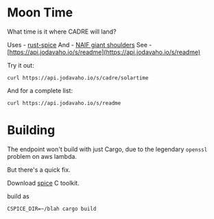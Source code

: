 # Moon Time

What time is it where CADRE will land?

Uses - [rust-spice](https://github.com/GregoireHENRY/rust-spice)
And - [NAIF giant shoulders](https://naif.jpl.nasa.gov/pub/naif/toolkit_docs/C/req/spk.html#If%20you're%20in%20a%20hurry)
See - [https://api.jodavaho.io/s/readme](https://api.jodavaho.io/s/readme)

Try it out: 

```
curl https://api.jodavaho.io/s/cadre/solartime
```

And for a complete list: 

```
curl https://api.jodavaho.io/s/readme
```

# Building

The endpoint won't build with just Cargo, due to the legendary `openssl` problem on aws lambda. 

But there's a quick fix. 

Download [spice](https://naif.jpl.nasa.gov/naif/toolkit.html) C toolkit.

build as

`CSPICE_DIR=~/blah cargo build`


